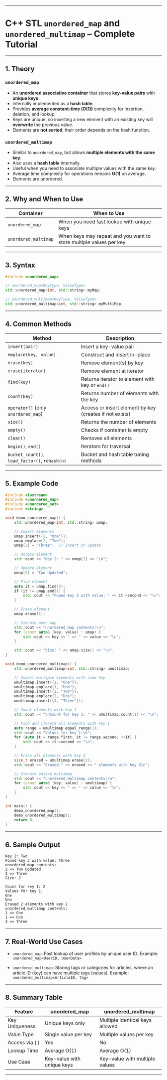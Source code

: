 
---

# C++ STL `unordered_map` and `unordered_multimap` – Complete Tutorial

---

## 1. Theory

### `unordered_map`

* An **unordered associative container** that stores **key-value pairs** with **unique keys**.
* Internally implemented as a **hash table**.
* Provides **average constant-time (O(1))** complexity for insertion, deletion, and lookup.
* Keys are unique, so inserting a new element with an existing key will **overwrite** the previous value.
* Elements are **not sorted**; their order depends on the hash function.

### `unordered_multimap`

* Similar to `unordered_map`, but allows **multiple elements with the same key**.
* Also uses a **hash table** internally.
* Useful when you need to associate multiple values with the same key.
* Average time complexity for operations remains **O(1)** on average.
* Elements are unordered.

---

## 2. Why and When to Use

| Container            | When to Use                                                        |
| -------------------- | ------------------------------------------------------------------ |
| `unordered_map`      | When you need fast lookup with unique keys                         |
| `unordered_multimap` | When keys may repeat and you want to store multiple values per key |

---

## 3. Syntax

```cpp
#include <unordered_map>

// unordered_map<KeyType, ValueType>
std::unordered_map<int, std::string> myMap;

// unordered_multimap<KeyType, ValueType>
std::unordered_multimap<int, std::string> myMultiMap;
```

---

## 4. Common Methods

| Method                                         | Description                                             |
| ---------------------------------------------- | ------------------------------------------------------- |
| `insert(pair)`                                 | Insert a key-value pair                                 |
| `emplace(key, value)`                          | Construct and insert in-place                           |
| `erase(key)`                                   | Remove element(s) by key                                |
| `erase(iterator)`                              | Remove element at iterator                              |
| `find(key)`                                    | Returns iterator to element with key or `end()`         |
| `count(key)`                                   | Returns number of elements with the key                 |
| `operator[]` (only `unordered_map`)            | Access or insert element by key (creates if not exists) |
| `size()`                                       | Returns the number of elements                          |
| `empty()`                                      | Checks if container is empty                            |
| `clear()`                                      | Removes all elements                                    |
| `begin()`, `end()`                             | Iterators for traversal                                 |
| `bucket_count()`, `load_factor()`, `rehash(n)` | Bucket and hash table tuning methods                    |

---

## 5. Example Code

```cpp
#include <iostream>
#include <unordered_map>
#include <unordered_set>
#include <string>

void demo_unordered_map() {
    std::unordered_map<int, std::string> umap;

    // Insert elements
    umap.insert({1, "One"});
    umap.emplace(2, "Two");
    umap[3] = "Three";  // Insert or update

    // Access element
    std::cout << "Key 2: " << umap[2] << "\n";

    // Update element
    umap[2] = "Two Updated";

    // Find element
    auto it = umap.find(3);
    if (it != umap.end()) {
        std::cout << "Found key 3 with value: " << it->second << "\n";
    }

    // Erase element
    umap.erase(1);

    // Iterate over map
    std::cout << "unordered_map contents:\n";
    for (const auto& [key, value] : umap) {
        std::cout << key << " => " << value << "\n";
    }

    std::cout << "Size: " << umap.size() << "\n";
}

void demo_unordered_multimap() {
    std::unordered_multimap<int, std::string> umultimap;

    // Insert multiple elements with same key
    umultimap.insert({1, "One"});
    umultimap.emplace(1, "Uno");
    umultimap.insert({2, "Two"});
    umultimap.emplace(2, "Dos");
    umultimap.insert({3, "Three"});

    // Count elements with key 1
    std::cout << "\nCount for key 1: " << umultimap.count(1) << "\n";

    // Find and iterate all elements with key 1
    auto range = umultimap.equal_range(1);
    std::cout << "Values for key 1:\n";
    for (auto it = range.first; it != range.second; ++it) {
        std::cout << it->second << "\n";
    }

    // Erase all elements with key 2
    size_t erased = umultimap.erase(2);
    std::cout << "Erased " << erased << " elements with key 2\n";

    // Iterate entire multimap
    std::cout << "unordered_multimap contents:\n";
    for (const auto& [key, value] : umultimap) {
        std::cout << key << " => " << value << "\n";
    }
}

int main() {
    demo_unordered_map();
    demo_unordered_multimap();
    return 0;
}
```

---

## 6. Sample Output

```
Key 2: Two
Found key 3 with value: Three
unordered_map contents:
2 => Two Updated
3 => Three
Size: 2

Count for key 1: 2
Values for key 1:
One
Uno
Erased 2 elements with key 2
unordered_multimap contents:
1 => One
1 => Uno
3 => Three
```

---

## 7. Real-World Use Cases

* `unordered_map`:
  Fast lookup of user profiles by unique user ID.
  Example: `unordered_map<UserID, UserData>`

* `unordered_multimap`:
  Storing tags or categories for articles, where an article ID (key) can have multiple tags (values).
  Example: `unordered_multimap<ArticleID, Tag>`

---

## 8. Summary Table

| Feature         | unordered\_map             | unordered\_multimap             |
| --------------- | -------------------------- | ------------------------------- |
| Key Uniqueness  | Unique keys only           | Multiple identical keys allowed |
| Value Type      | Single value per key       | Multiple values per key         |
| Access via `[]` | Yes                        | No                              |
| Lookup Time     | Average O(1)               | Average O(1)                    |
| Use Case        | Key-value with unique keys | Key-value with multiple values  |

---

